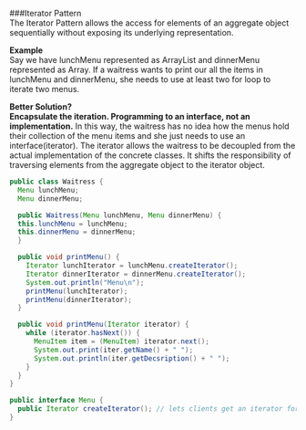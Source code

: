 ###Iterator Pattern  
The Iterator Pattern allows the access for elements of an aggregate object sequentially without exposing its underlying representation.  

**Example**  
Say we have lunchMenu represented as ArrayList and dinnerMenu represented as Array. If a waitress wants to print our all the items in 
lunchMenu and dinnerMenu, she needs to use at least two for loop to iterate two menus. 

**Better Solution?**  
__Encapsulate the iteration. Programming to an interface, not an implementation.__ In this way, the waitress has no idea how the menus hold their collection of the menu items and she just needs to use an interface(iterator). The iterator allows the waitress to be decoupled from the actual implementation of the concrete classes.
It shifts the responsibility of traversing elements from the aggregate object to the iterator object.
```java
public class Waitress {
  Menu lunchMenu;
  Menu dinnerMenu;

  public Waitress(Menu lunchMenu, Menu dinnerMenu) {
  this.lunchMenu = lunchMenu;
  this.dinnerMenu = dinnerMenu;  
  }

  public void printMenu() {
    Iterator lunchIterator = lunchMenu.createIterator();
    Iterator dinnerIterator = dinnerMenu.createIterator();
    System.out.println("Menu\n");
    printMenu(lunchIterator);
    printMenu(dinnerIterator);
  }

  public void printMenu(Iterator iterator) {
    while (iterator.hasNext()) {
      MenuItem item = (MenuItem) iterator.next();
      System.out.print(iter.getName() + " ");
      System.out.println(iter.getDecsription() + " ");
    }
  }
}
```

```java
public interface Menu {
  public Iterator createIterator(); // lets clients get an iterator for the items in the menu
}
```
